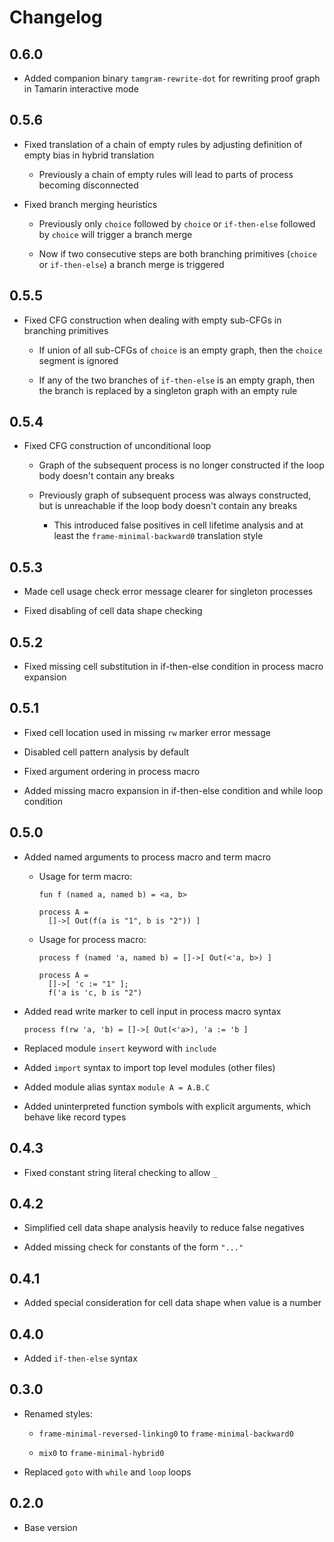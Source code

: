 # Changelog

## 0.6.0

- Added companion binary `tamgram-rewrite-dot` for rewriting proof graph in
  Tamarin interactive mode

## 0.5.6

- Fixed translation of a chain of empty rules by adjusting definition of empty bias
  in hybrid translation

    - Previously a chain of empty rules will lead to parts of process becoming disconnected

- Fixed branch merging heuristics

    - Previously only `choice` followed by `choice` or `if-then-else` followed by `choice`
      will trigger a branch merge

    - Now if two consecutive steps are both branching primitives (`choice` or `if-then-else`)
      a branch merge is triggered

## 0.5.5

- Fixed CFG construction when dealing with empty sub-CFGs in branching primitives

    - If union of all sub-CFGs of `choice` is an empty graph, then the `choice` segment is ignored

    - If any of the two branches of `if-then-else` is an empty graph, then the branch is replaced by
      a singleton graph with an empty rule

## 0.5.4

- Fixed CFG construction of unconditional loop

    - Graph of the subsequent process is no longer constructed
      if the loop body doesn't contain any breaks

    - Previously graph of subsequent process was always constructed,
      but is unreachable if the loop body doesn't contain any breaks

        - This introduced false positives in cell lifetime analysis and at least the `frame-minimal-backward0` translation style

## 0.5.3

- Made cell usage check error message clearer for singleton processes

- Fixed disabling of cell data shape checking

## 0.5.2

- Fixed missing cell substitution in if-then-else condition in
  process macro expansion

## 0.5.1

- Fixed cell location used in missing `rw` marker error message

- Disabled cell pattern analysis by default

- Fixed argument ordering in process macro

- Added missing macro expansion in if-then-else condition
  and while loop condition

## 0.5.0

- Added named arguments to process macro and term macro

  - Usage for term macro:
    ```
    fun f (named a, named b) = <a, b>

    process A =
      []->[ Out(f(a is "1", b is "2")) ]
    ```

  - Usage for process macro:
    ```
    process f (named 'a, named b) = []->[ Out(<'a, b>) ]

    process A =
      []->[ 'c := "1" ];
      f('a is 'c, b is "2")
    ```

- Added read write marker to cell input in process macro syntax
  ```
  process f(rw 'a, 'b) = []->[ Out(<'a>), 'a := 'b ]
  ```

- Replaced module `insert` keyword with `include`

- Added `import` syntax to import top level modules (other files)

- Added module alias syntax `module A = A.B.C`

- Added uninterpreted function symbols with explicit arguments,
  which behave like record types

## 0.4.3

- Fixed constant string literal checking to allow `_`

## 0.4.2

- Simplified cell data shape analysis heavily to reduce false negatives

- Added missing check for constants of the form `"..."`

## 0.4.1

- Added special consideration for cell data shape when value is a number

## 0.4.0

- Added `if-then-else` syntax

## 0.3.0

- Renamed styles:

  - `frame-minimal-reversed-linking0` to `frame-minimal-backward0`

  - `mix0` to `frame-minimal-hybrid0`

- Replaced `goto` with `while` and `loop` loops

## 0.2.0

- Base version

